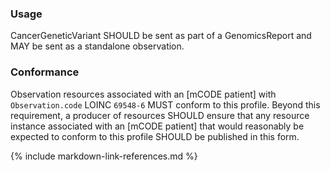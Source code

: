 ### Usage

CancerGeneticVariant SHOULD be sent as part of a GenomicsReport and MAY be sent as a standalone observation.

### Conformance

Observation resources associated with an [mCODE patient] with `Observation.code` LOINC `69548-6` MUST conform to this profile. Beyond this requirement, a producer of resources SHOULD ensure that any resource instance associated with an [mCODE patient] that would reasonably be expected to conform to this profile SHOULD be published in this form.

{% include markdown-link-references.md %}